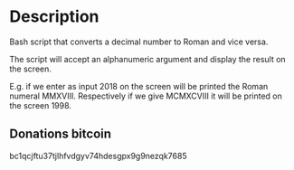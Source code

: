 # Description
Bash script that converts a decimal number to Roman and vice versa.

The script will accept an alphanumeric argument and display the result on the screen.

E.g. if we enter as input 2018 on the screen will be printed the Roman numeral MMXVIII.
Respectively if we give MCMXCVIII it will be printed on the screen 1998.

## Donations bitcoin

bc1qcjftu37tjlhfvdgyv74hdesgpx9g9nezqk7685
